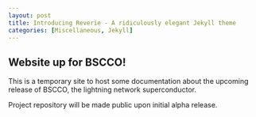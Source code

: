 ```yaml
---
layout: post
title: Introducing Reverie - A ridiculously elegant Jekyll theme
categories: [Miscellaneous, Jekyll]
---
```


## Website up for BSCCO!

This is a temporary site to host some documentation about the upcoming release of BSCCO, the lightning network superconductor.

Project repository will be made public upon initial alpha release.